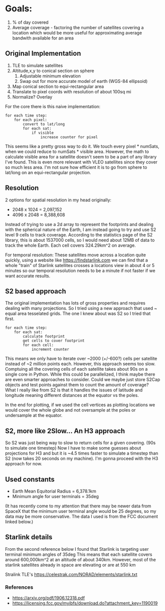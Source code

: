 # Goals:

1. % of day covered
2. Average coverage - factoring the number of satellites covering a location which would be more useful for approximating average bandwith available for an area

## Original Implementation

1. TLE to simulate satellites
2. Altitude,x,y to conical section on sphere
    1. Adjustable minimum elevation
    2. Swap out for more accurate model of earth (WGS-84 ellipsoid)
3. Map conical section to equi-rectangular area
4. Translate to pixel coords with resolution of about 100sq mi
5. Normalize? Overlay

For the core there is this naive implementation:

```
for each time step:
    for each pixel:
        convert to lat/long
        for each sat:
            if visible
                increase counter for pixel
```

This seems like a pretty gross way to do it. We touch every pixel \* numSats, when we could reduce to
numSats \* visible area. However, the math to calculate visible area for a satellite doesn't seem to
be a part of any library I've found. This is even more relevant with VLEO satellites since they cover
so much less area. I'm not sure how efficient it is to go from sphere to lat/long
on an equi-rectangular projection.

## Resolution

2 options for spatial resolution in my head originally:
- 2048 x 1024 = 2,097,152
- 4096 x 2048 = 8,388,608‬

Instead of trying to use a 2d array to represent the footprints and dealing with the spherical nature
of the Earth, I am instead going to try and use S2 level 9 cells to track coverage. According to the
statistics page of the S2 library, this is about 1537000 cells, so I would need about 12MB of data to
track the whole Earth. Each cell covers 324.29km^2 on average.

For temporal resolution:
These satellites move across a location quite quickly, using a website like https://findstarlink.com
we can find that a whole "train" of Starlink satellites crosses a locations view in about 4 or 5 minutes
so our temporal resolution needs to be a minute if not faster if we want accurate results. 

## S2 based approach
The original implementation has lots of gross properties and requires dealing with many projections.
So I tried using a new approach that used ~ equal area tesselated grids. The one I knew about was S2 so I tried that first.
```
for each time step:
    for each sat:
        calculate footprint
        get cells to cover footprint
        for each cell:
            increment counter
```

This means we only have to iterate over ~2000 (+/-600?) cells per satellite instead of ~2 million 
points each. However, this approach seems too slow. Comptuing all the covering cells of each satellite
takes about 90s on a single core in Python. While this could be parallelized, I think maybe there
are even smarter approaches to consider. Could we maybe just store S2Cap objects and test points
against them to count the amount of coverage? What I really like from S2 is that it handles the
issues of latitude and longitude meaning different distances at the equator vs the poles.

In the end for plotting, if we used the cell vertices as plotting locations we would cover the whole
globe and not oversample at the poles or undersample at the equator.

## S2, more like 2Slow... An H3 approach
So S2 was just being way to slow to return cells for a given covering. (90s to simulate one timestep)
Now I have to make some guesses about projections for H3 and but it is ~4.5 times faster to simulate 
a timestep than S2 (now takes 20 seconds on my machine). I'm gonna proceed with the H3 approach for
now.

## Used constants

- Earth Mean Equitorial Radius = 6,378.1km
- Minimum angle for user terminals = 35deg

(It has recently come to my attention that there may be newer data from SpaceX that the minimum user terminal angle would be 25 degrees, so my data may be more conservative. The data I used is from the FCC document linked below.)

## Starlink details

From the second reference below I found that Starlink is targeting user terminal minimum angles of 35deg
This means that each satellite covers around 600,000km^2 at an altitude of about 340km. However, most of
the starlink satellites already in space are elevating or are at 550 km

Stralink TLE's
https://celestrak.com/NORAD/elements/starlink.txt

### References

- https://arxiv.org/pdf/1906.12318.pdf
- https://licensing.fcc.gov/myibfs/download.do?attachment_key=1190019

